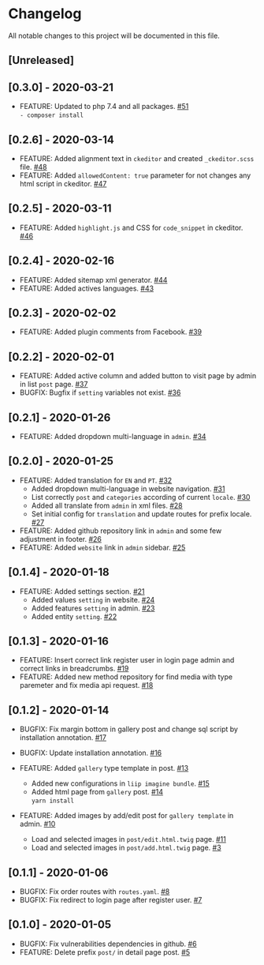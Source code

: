 # Changelog
All notable changes to this project will be documented in this file.

## [Unreleased]

## [0.3.0] - 2020-03-21
- FEATURE: Updated to php 7.4 and all packages. [#51](https://github.com/thomaskanzig/blog/pull/51)  
    `- composer install`

## [0.2.6] - 2020-03-14
- FEATURE: Added alignment text in `ckeditor` and created `_ckeditor.scss` file. [#48](https://github.com/thomaskanzig/blog/pull/48)
- FEATURE: Added `allowedContent: true` parameter for not changes any html script in ckeditor. [#47](https://github.com/thomaskanzig/blog/pull/47)

## [0.2.5] - 2020-03-11
- FEATURE: Added `highlight.js` and CSS for `code_snippet` in ckeditor. [#46](https://github.com/thomaskanzig/blog/pull/46)

## [0.2.4] - 2020-02-16
- FEATURE: Added sitemap xml generator. [#44](https://github.com/thomaskanzig/blog/pull/44)
- FEATURE: Added actives languages. [#43](https://github.com/thomaskanzig/blog/pull/43)

## [0.2.3] - 2020-02-02
- FEATURE: Added plugin comments from Facebook. [#39](https://github.com/thomaskanzig/blog/pull/39)

## [0.2.2] - 2020-02-01
- FEATURE: Added active column and added button to visit page by admin in list `post` page. [#37](https://github.com/thomaskanzig/blog/pull/37)
- BUGFIX: Bugfix if `setting` variables not exist. [#36](https://github.com/thomaskanzig/blog/pull/36)

## [0.2.1] - 2020-01-26
- FEATURE: Added dropdown multi-language in `admin`. [#34](https://github.com/thomaskanzig/blog/pull/34)

## [0.2.0] - 2020-01-25
- FEATURE: Added translation for `EN` and `PT`. [#32](https://github.com/thomaskanzig/blog/pull/32)
    - Added dropdown multi-language in website navigation. [#31](https://github.com/thomaskanzig/blog/pull/31)
    - List correctly `post` and `categories` according of current `locale`. [#30](https://github.com/thomaskanzig/blog/pull/30)
    - Added all translate from `admin` in xml files. [#28](https://github.com/thomaskanzig/blog/pull/28)
    - Set initial config for `translation` and update routes for prefix locale. [#27](https://github.com/thomaskanzig/blog/pull/27)
- FEATURE: Added github repository link in `admin` and some few adjustment in footer. [#26](https://github.com/thomaskanzig/blog/pull/26)
- FEATURE: Added `website` link in `admin` sidebar. [#25](https://github.com/thomaskanzig/blog/pull/25)

## [0.1.4] - 2020-01-18
- FEATURE: Added settings section. [#21](https://github.com/thomaskanzig/blog/pull/21)
    - Added values `setting` in website. [#24](https://github.com/thomaskanzig/blog/pull/24)
    - Added features `setting` in admin. [#23](https://github.com/thomaskanzig/blog/pull/23)
    - Added entity `setting`. [#22](https://github.com/thomaskanzig/blog/pull/22)

## [0.1.3] - 2020-01-16
- FEATURE: Insert correct link register user in login page admin and correct links in breadcrumbs. [#19](https://github.com/thomaskanzig/blog/pull/19)
- FEATURE: Added new method repository for find media with type paremeter and fix media api request. [#18](https://github.com/thomaskanzig/blog/pull/18)
        
## [0.1.2] - 2020-01-14
- BUGFIX: Fix margin bottom in gallery post and change sql script by installation annotation. [#17](https://github.com/thomaskanzig/blog/pull/17)
- BUGFIX: Update installation annotation. [#16](https://github.com/thomaskanzig/blog/pull/16)
- FEATURE: Added `gallery` type template in post. [#13](https://github.com/thomaskanzig/blog/pull/13)
    - Added new configurations in `liip imagine bundle`. [#15](https://github.com/thomaskanzig/blog/pull/15)  
    - Added html page from `gallery` post. [#14](https://github.com/thomaskanzig/blog/pull/14)  
        `yarn install` 
        
- FEATURE: Added images by add/edit post for `gallery template` in admin. [#10](https://github.com/thomaskanzig/blog/pull/10)
    - Load and selected images in `post/edit.html.twig` page. [#11](https://github.com/thomaskanzig/blog/pull/11)
    - Load and selected images in `post/add.html.twig` page. [#3](https://github.com/thomaskanzig/blog/pull/3)

## [0.1.1] - 2020-01-06
- BUGFIX: Fix order routes with `routes.yaml`. [#8](https://github.com/thomaskanzig/blog/pull/8)
- BUGFIX: Fix redirect to login page after register user. [#7](https://github.com/thomaskanzig/blog/pull/7)

## [0.1.0] - 2020-01-05
- BUGFIX: Fix vulnerabilities dependencies in github. [#6](https://github.com/thomaskanzig/blog/pull/6)
- FEATURE: Delete prefix `post/` in detail page post. [#5](https://github.com/thomaskanzig/blog/pull/5)
